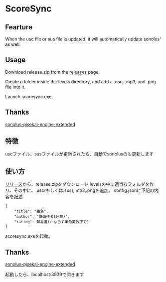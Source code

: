 # ScoreSync
## Fearture
When the usc file or sus file is updated, it will automatically update sonolus' as well.

## Usage

Download release.zip from the [releases](https://github.com/Piliman22/ScoreSync/releases) page.

Create a folder inside the levels directory, and add a .usc, .mp3, and .png file into it.

Launch scoresync.exe.

## Thanks
[sonolus-pjsekai-engine-extended](https://github.com/sevenc-nanashi/sonolus-pjsekai-engine-extended?tab=readme-ov-file)

## 特徴
uscファイル、susファイルが更新されたら、自動でsonolusのも更新します

## 使い方
[リリース](https://github.com/Piliman22/ScoreSync/releases)から、release.zipをダウンロード
levelsの中に適当なフォルダを作り、その中に、.usc(もしくは.sus),.mp3,.pngを追加。
config.jsonに下記の内容を記述
```
{
    "title": "曲名",
    "author": "譜面作者(任意)",
    "rating": 難易度(かならず半角英数字で)
}
```
scoresync.exeを起動。

## Thanks
[sonolus-pjsekai-engine-extended](https://github.com/sevenc-nanashi/sonolus-pjsekai-engine-extended?tab=readme-ov-file)

起動したら、localhost:3939で開きます
